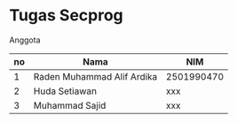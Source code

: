 # Tugas Secprog

Anggota

|no|Nama|NIM|
|--|----|---|
|1|Raden Muhammad Alif Ardika|2501990470|
|2|Huda Setiawan|xxx|
|3|Muhammad Sajid|xxx|
